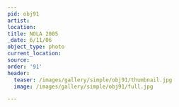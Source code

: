 ```yaml
---
pid: obj91
artist:
location:
title: NOLA 2005
_date: 6/11/06
object_type: photo
current_location:
source:
order: '91'
header:
  teaser: /images/gallery/simple/obj91/thumbnail.jpg
  image: /images/gallery/simple/obj91/full.jpg

---
```

